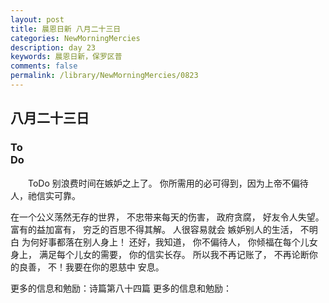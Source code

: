 ```yaml
---
layout: post
title: 晨恩日新 八月二十三日
categories: NewMorningMercies
description: day 23
keywords: 晨恩日新，保罗区普
comments: false
permalink: /library/NewMorningMercies/0823
---
```


## 八月二十三日

### To <br> Do

&emsp;&emsp;ToDo
别浪费时间在嫉妒之上了。
你所需用的必可得到，因为上帝不偏待人，祂信实可靠。
 
在一个公义荡然无存的世界，
不忠带来每天的伤害，
政府贪腐，
好友令人失望。
富有的益加富有，
穷乏的百思不得其解。
人很容易就会
嫉妒别人的生活，
不明白
为何好事都落在别人身上！
还好，我知道，
你不偏待人，
你倾福在每个儿女身上，
满足每个儿女的需要，
你的信实长存。
所以我不再记账了，
不再论断你的良善，
不！我要在你的恩慈中
安息。
 
更多的信息和勉励：诗篇第八十四篇
更多的信息和勉励：[]()
